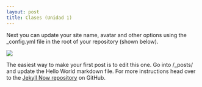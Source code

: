 ```yaml
---
layout: post
title: Clases (Unidad 1)
---
```


Next you can update your site name, avatar and other options using the _config.yml file in the root of your repository (shown below).

<img src="https://otroblogsobretics.files.wordpress.com/2011/03/modelo-de-cascada.png">

The easiest way to make your first post is to edit this one. Go into /_posts/ and update the Hello World markdown file. For more instructions head over to the [Jekyll Now repository](https://github.com/barryclark/jekyll-now) on GitHub.
